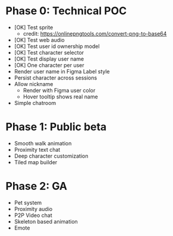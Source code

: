 # Phase 0: Technical POC

- [OK] Test sprite
  - credit: https://onlinepngtools.com/convert-png-to-base64
- [OK] Test web audio
- [OK] Test user id ownership model
- [OK] Test character selector
- [OK] Test display user name
- [OK] One character per user
- Render user name in Figma Label style
- Persist character across sessions
- Allow nickname
  - Render with Figma user color
  - Hover tooltip shows real name
- Simple chatroom

# Phase 1: Public beta

- Smooth walk animation
- Proximity text chat
- Deep character customization
- Tiled map builder

# Phase 2: GA

- Pet system
- Proximity audio
- P2P Video chat
- Skeleton based animation
- Emote
